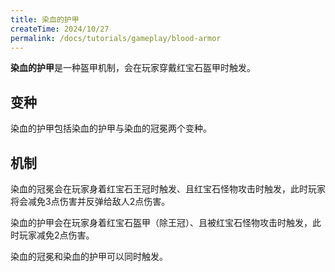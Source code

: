 ```yaml
---
title: 染血的护甲
createTime: 2024/10/27
permalink: /docs/tutorials/gameplay/blood-armor
---
```

**染血的护甲**是一种盔甲机制，会在玩家穿戴红宝石盔甲时触发。

## 变种
染血的护甲包括染血的护甲与染血的冠冕两个变种。

## 机制
染血的冠冕会在玩家身着红宝石王冠时触发、且红宝石怪物攻击时触发，此时玩家将会减免3点伤害并反弹给敌人2点伤害。

染血的护甲会在玩家身着红宝石盔甲（除王冠）、且被红宝石怪物攻击时触发，此时玩家减免2点伤害。

染血的冠冕和染血的护甲可以同时触发。
